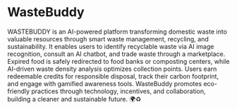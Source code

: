 # WasteBuddy
WASTEBUDDY is an AI-powered platform transforming domestic waste into valuable resources through smart waste management, recycling, and sustainability. It enables users to identify recyclable waste via AI image recognition, consult an AI chatbot, and trade waste through a marketplace. Expired food is safely redirected to food banks or composting centers, while AI-driven waste density analysis optimizes collection points. Users earn redeemable credits for responsible disposal, track their carbon footprint, and engage with gamified awareness tools. WasteBuddy promotes eco-friendly practices through technology, incentives, and collaboration, building a cleaner and sustainable future. 🌍♻️
